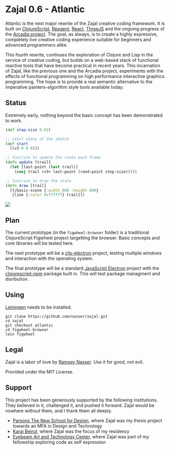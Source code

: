 Zajal 0.6 - Atlantic
====================
Atlantic is the next major rewrite of the Zajal creative coding framework. It is built on [ClojureScript](http://clojurescript.org), [Reagent](https://reagent-project.github.io/), [React](https://facebook.github.io/react/), [ThreeJS](https://threejs.org/) and the ongoing progress of the [Arcadia project](https://github.com/arcadia-unity/arcadia). The goal, as always, is to create a highly expressive, completely live creative coding experience suitable for beginners and advanced programmers alike.

This fourth rewrite, continues the exploration of Clojure and Lisp in the service of creative coding, but builds on a web-based stack of functional reactive tools that have become practical in recent years. This incarnation of Zajal, like the previous one and the Arcadia project, experiments with the effects of functional programming on high performance interactive graphics programming. The hope is to provide a real semantic alternative to the imperative painters-algorithm style tools available today.

Status
------
Extremely early, nothing beyond the basic concept has been demonstrated to work. 

```clojure
(def step-size 0.02)

;; start state of the sketch
(def start
  [(v3 0 0 0)])

;; function to update the state each frame
(defn update [trail]
  (let [last-point (last trail)]
    (conj trail (v3+ last-point (rand-point step-size)))))

;; function to draw the state
(defn draw [trail]
  [t/basic-scene {:width 800 :height 800}
   [line {:color 0xffffff} trail]])
```

![](https://pbs.twimg.com/media/CtJxSi2XgAAu8om.jpg:small)


Plan
----
The current prototype (in the `figwheel-browser` folder) is a traditional ClojureScript Figwheel project targetting the browser. Basic concepts and core libraries will be tested here.

The next prototype will be a [cljs-electron](https://github.com/Gonzih/cljs-electron) project, testing multiple windows and interaction with the operating system.

The final prototype will be a standard [JavaScript Electron](http://electron.atom.io/) project with the [clojurescript-npm](https://github.com/nasser/clojurescript-npm) package built in. This will test package managment and disribution.

Using
-----
[Leiningen](http://leiningen.org/) needs to be installed.

    git clone https://github.com/nasser/zajal.git
    cd zajal
    git checkout atlantic
    cd figwheel-browser
    lein figwheel

Legal
-----
Zajal is a labor of love by [Ramsey Nasser](http://nas.sr/). Use it for good, not evil.

Provided under the MIT License.

Support
-------
This project has been generously supported by the following institutions. They believed in it, challenged it, and pushed it forward. Zajal would be nowhere without them, and I thank them all deeply.

- [Parsons The New School for Design](http://amt.parsons.edu/), where Zajal was my thesis project towards an MFA in Design and Technology
- [Karaj Beirut](http://www.karajbeirut.org/), where Zajal was the focus of my residency
- [Eyebeam Art and Technology Center](http://eyebeam.org/), where Zajal was part of my fellowship exploring code as self expression